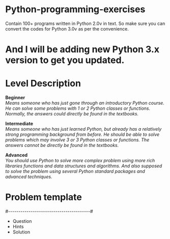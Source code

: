 # Python-programming-exercises 
Contain 100+ programs written in Python 2.0v in text. So make sure you can convert the codes for Python 3.0v as per the convenience. 
# And I will be adding new Python 3.x version to get you updated.

# Level	Description

**Beginner**<br> 
_Means someone who has just gone through an introductory Python course. He can solve some problems with 1 or 2 Python classes or functions. Normally, the answers could directly be found in the textbooks._<br>
	
**Intermediate**<br> 
_Means someone who has just learned Python, but already has a relatively strong programming background from before. He should be able to solve problems which may involve 3 or 3 Python classes or functions. The answers cannot be directly be found in the textbooks._<br>

**Advanced**<br> 
_You should use Python to solve more complex problem using more rich libraries functions and data structures and algorithms. And also supposed to solve the problem using several Python standard packages and advanced techniques._

# Problem template
#----------------------------------------#<br>
- Question<br>
- Hints<br>
- Solution<br>


